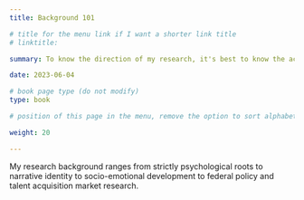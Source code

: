 ```yaml
---
title: Background 101

# title for the menu link if I want a shorter link title
# linktitle:

summary: To know the direction of my research, it's best to know the academic context wherein I had my first bout of training.

date: 2023-06-04

# book page type (do not modify)
type: book

# position of this page in the menu, remove the option to sort alphabetically.

weight: 20

---
```


My research background ranges from strictly psychological roots to  narrative identity to socio-emotional development to federal policy and talent acquisition market research.
